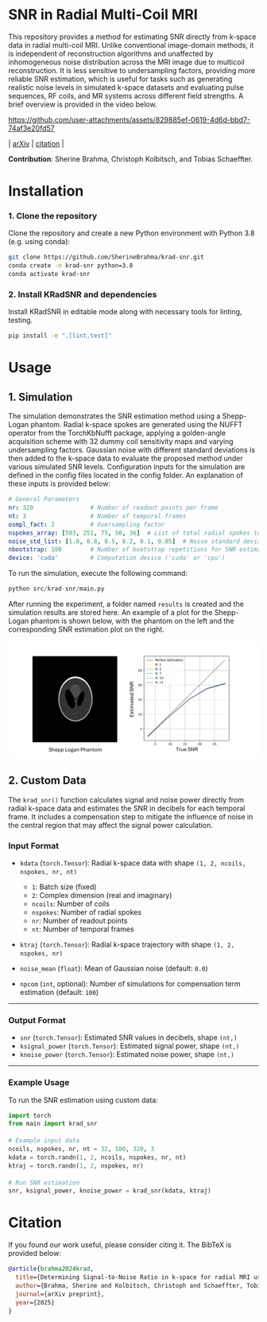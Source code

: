 # SNR in Radial Multi-Coil MRI
This repository provides a method for estimating SNR directly from k-space data in radial multi-coil MRI. Unlike conventional image-domain methods, it is independent of reconstruction algorithms and unaffected by inhomogeneous noise distribution across the MRI image due to multicoil reconstruction. It is less sensitive to undersampling factors, providing more reliable SNR estimation, which is useful for tasks such as generating realistic noise levels in simulated k-space datasets and evaluating pulse sequences, RF coils, and MR systems across different field strengths. A brief overview is provided in the video below.

https://github.com/user-attachments/assets/829885ef-0619-4d6d-bbd7-74af3e20fd57

<a id="publication"></a>
| [arXiv](https://ieeexplore.ieee.org/document/10731565) | [citation](#bibtex-citation) |

**Contribution**: Sherine Brahma, Christoph Kolbitsch, and Tobias Schaeffter.

# Installation

### 1. Clone the repository
Clone the repository and create a new Python environment with Python 3.8 (e.g. using conda):
```bash
git clone https://github.com/SherineBrahma/krad-snr.git
conda create -n krad-snr python=3.8
conda activate krad-snr
```

### 2. Install KRadSNR and dependencies
Install KRadSNR in editable mode along with necessary tools for linting, testing. 
```bash 
pip install -e ".[lint,test]"
```

# Usage

## 1. Simulation

The simulation demonstrates the SNR estimation method using a Shepp-Logan phantom. Radial k-space spokes are generated using the NUFFT operator from the TorchKbNufft package, applying a golden-angle acquisition scheme with 32 dummy coil sensitivity maps and varying undersampling factors. Gaussian noise with different standard deviations is then added to the k-space data to evaluate the proposed method under various simulated SNR levels. Configuration inputs for the simulation are defined in the config files located in the config folder. An explanation of these inputs is provided below:

```yaml 
# General Parameters
nr: 320                # Number of readout points per frame
nt: 3                  # Number of temporal frames
osmpl_fact: 2          # Oversampling factor
nspokes_array: [503, 251, 75, 50, 36]  # List of total radial spokes to be simulated
noise_std_list: [1.0, 0.8, 0.5, 0.2, 0.1, 0.05]  # Noise standard deviations
nbootstrap: 100        # Number of bootstrap repetitions for SNR estimation
device: 'cuda'         # Computation device ('cuda' or 'cpu')
```

To run the simulation, execute the following command:

```python
python src/krad-snr/main.py
```

After running the experiment, a folder named ```results``` is created and the simulation results are stored here. An example of a plot for the Shepp-Logan phantom is shown below, with the phantom on the left and the corresponding SNR estimation plot on the right.

<div align="center">
  <img src="media/snr_plot.png" width="700" height="auto">
</div>

## 2. Custom Data

The `krad_snr()` function calculates signal and noise power directly from radial k-space data and estimates the SNR in decibels for each temporal frame. It includes a compensation step to mitigate the influence of noise in the central region that may affect the signal power calculation.

### **Input Format**

- `kdata` (`torch.Tensor`): Radial k-space data with shape `(1, 2, ncoils, nspokes, nr, nt)`  
  - `1`: Batch size (fixed)
  - `2`: Complex dimension (real and imaginary)  
  - `ncoils`: Number of coils  
  - `nspokes`: Number of radial spokes  
  - `nr`: Number of readout points  
  - `nt`: Number of temporal frames  

- `ktraj` (`torch.Tensor`): Radial k-space trajectory with shape `(1, 2, nspokes, nr)`

- `noise_mean` (`float`): Mean of Gaussian noise (default: `0.0`)

- `npcom` (`int`, optional): Number of simulations for compensation term estimation (default: `100`)

---

### **Output Format**

- `snr` (`torch.Tensor`): Estimated SNR values in decibels, shape `(nt,)`  
- `ksignal_power` (`torch.Tensor`): Estimated signal power, shape `(nt,)`  
- `knoise_power` (`torch.Tensor`): Estimated noise power, shape `(nt,)`  

---

### **Example Usage**

To run the SNR estimation using custom data:

```python
import torch
from main import krad_snr

# Example input data
ncoils, nspokes, nr, nt = 32, 100, 320, 3
kdata = torch.randn(1, 2, ncoils, nspokes, nr, nt)
ktraj = torch.randn(1, 2, nspokes, nr)

# Run SNR estimation
snr, ksignal_power, knoise_power = krad_snr(kdata, ktraj)
```

# Citation

<a id="bibtex-citation"></a>

If you found our work useful, please consider citing it. The BibTeX is provided below:

```bibtex
@article{brahma2024krad,
  title={Determining Signal-to-Noise Ratio in k-space for radial MRI using multichannel receive coils},
  author={Brahma, Sherine and Kolbitsch, Christoph and Schaeffter, Tobias},
  journal={arXiv preprint},
  year={2025}
}
```
